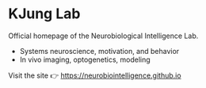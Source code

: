 # KJung Lab

Official homepage of the Neurobiological Intelligence Lab.

- Systems neuroscience, motivation, and behavior
- In vivo imaging, optogenetics, modeling
<!-- - Will be Based at GIST (Gwangju Institute of Science and Technology) -->

Visit the site 👉 https://neurobiointelligence.github.io